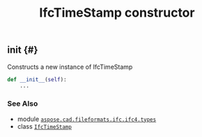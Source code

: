 ﻿---
title: IfcTimeStamp constructor
second_title: Aspose.CAD for Python via .NET API References
description: 
type: docs
weight: 10
url: /python-net/aspose.cad.fileformats.ifc.ifc4.types/ifctimestamp/__init__/
is_root: false
---

## __init__ {#}

Constructs a new instance of IfcTimeStamp



```python
def __init__(self):
    ...
```





### See Also
* module [`aspose.cad.fileformats.ifc.ifc4.types`](../../)
* class [`IfcTimeStamp`](/cad/python-net/aspose.cad.fileformats.ifc.ifc4.types/ifctimestamp)
